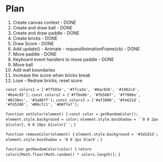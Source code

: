 # Plan

1. Create canvas context - DONE
2. Create and draw ball - DONE
3. Create and draw paddle - DONE
4. Create bricks - DONE
5. Draw Score - DONE
6. Add update() - Animate - requestAnimationFrame(cb) - DONE
7. Move paddle - DONE
8. Keyboard event handlers to move paddle - DONE
9. Move ball
10. Add wall boundaries
11. Increase the score when bricks break
12. Lose - Redraw bricks, reset score

<!-- Colors -->

`const colors1 = ['#ff595e', '#ffca3a', '#8ac926', '#1982c4', '#6a4c93'];`
`const colors2 = ['#ffbe0b', '#fb5607', '#ff006e', '#8338ec', '#3a86ff'];`
`const colors3 = ['#af3800', '#fe621d', '#fd5200', '#00cfc1', '#00ffe7'];`

<!-- Set Colors -->

`function setColor(element) {`
`const color = getRandomColor();`
`element.style.background = color;`
` element.style.boxShadow = ``0 0 2px ${color}, 0 0 10px ${color}``; `
`}`

`function removeColor(element) {`
`element.style.background = '#1d1d1d';`
`element.style.boxShadow = '0 0 2px black';`
`}`

`function getRandomColor(color) {`
`return colors[Math.floor(Math.random() * colors.length)];`
`}`
